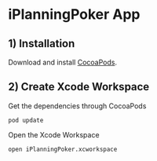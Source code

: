 # iPlanningPoker App

## 1) Installation

Download and install [CocoaPods](http://docs.cocoapods.org/guides/installing_cocoapods.html).


## 2) Create Xcode Workspace

Get the dependencies through CocoaPods
```
pod update
```

Open the Xcode Workspace
```
open iPlanningPoker.xcworkspace
```